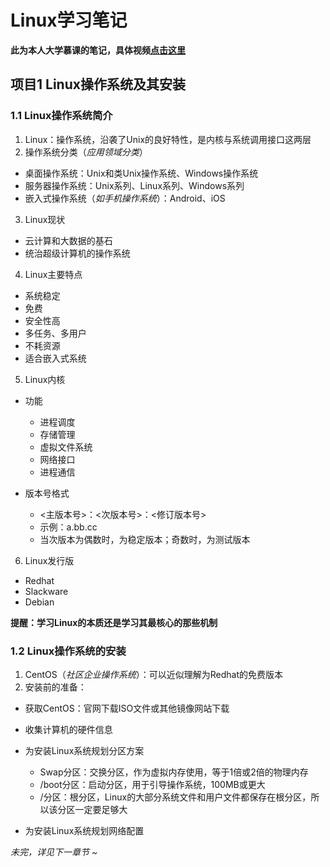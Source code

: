 # Linux学习笔记
**此为本人大学慕课的笔记，具体视频[点击这里](https://www.icourse163.org/spoc/learn/HNNY-1451765171?tid=1452238457#/learn/announce)**

## 项目1 Linux操作系统及其安装
### 1.1 Linux操作系统简介
1. Linux：操作系统，沿袭了Unix的良好特性，是内核与系统调用接口这两层
2. 操作系统分类（*应用领域分类*）
+ 桌面操作系统：Unix和类Unix操作系统、Windows操作系统
+ 服务器操作系统：Unix系列、Linux系列、Windows系列
+ 嵌入式操作系统（*如手机操作系统*）：Android、iOS

3. Linux现状
* 云计算和大数据的基石
* 统治超级计算机的操作系统

4. Linux主要特点
* 系统稳定
* 免费
* 安全性高
* 多任务、多用户
* 不耗资源
* 适合嵌入式系统

5. Linux内核
* 功能
    + 进程调度
    + 存储管理
    + 虚拟文件系统
    + 网络接口
    + 进程通信

* 版本号格式
    + &lt;主版本号&gt;：&lt;次版本号&gt;：&lt;修订版本号&gt;
    + 示例：a.bb.cc
    + 当次版本为偶数时，为稳定版本；奇数时，为测试版本

6. Linux发行版
* Redhat
* Slackware
* Debian

**提醒：学习Linux的本质还是学习其最核心的那些机制**

### 1.2 Linux操作系统的安装
1. CentOS（*社区企业操作系统*）：可以近似理解为Redhat的免费版本
2. 安装前的准备：
* 获取CentOS：官网下载ISO文件或其他镜像网站下载
* 收集计算机的硬件信息
* 为安装Linux系统规划分区方案
    + Swap分区：交换分区，作为虚拟内存使用，等于1倍或2倍的物理内存
    + /boot分区：启动分区，用于引导操作系统，100MB或更大
    + /分区：根分区，Linux的大部分系统文件和用户文件都保存在根分区，所以该分区一定要足够大

* 为安装Linux系统规划网络配置

*未完，详见下一章节 ~*